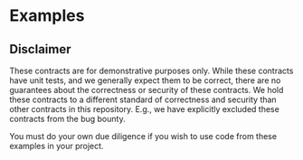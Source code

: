 # Examples

## Disclaimer

These contracts are for demonstrative purposes only.
While these contracts have unit tests, and we generally expect them to be
correct, there are no guarantees about the correctness or security of
these contracts. We hold these contracts to a different standard of
correctness and security than other contracts in this repository.
E.g., we have explicitly excluded these contracts from the bug bounty.

You must do your own due diligence if you wish to use code
from these examples in your project.
